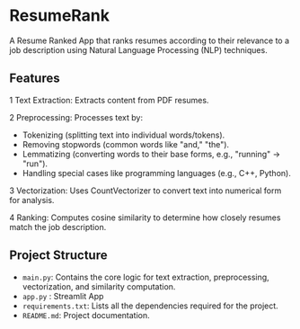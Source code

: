 # ResumeRank

A Resume Ranked App that ranks resumes according to their relevance to a job description using Natural Language Processing (NLP) techniques.

## Features

1 Text Extraction: Extracts content from PDF resumes.

2 Preprocessing: Processes text by:
- Tokenizing (splitting text into individual words/tokens).
- Removing stopwords (common words like "and," "the").
- Lemmatizing (converting words to their base forms, e.g., "running" → "run").
- Handling special cases like programming languages (e.g., C++, Python).

3 Vectorization: Uses CountVectorizer to convert text into numerical form for analysis.

4 Ranking: Computes cosine similarity to determine how closely resumes match the job description.

## Project Structure

- `main.py`: Contains the core logic for text extraction, preprocessing, vectorization, and similarity computation.
- `app.py` : Streamlit App
- `requirements.txt`: Lists all the dependencies required for the project.
- `README.md`: Project documentation.
